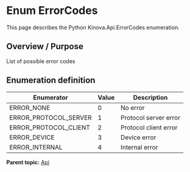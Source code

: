 # Enum ErrorCodes

This page describes the Python Kinova.Api.ErrorCodes enumeration.

## Overview / Purpose

List of possible error codes

## Enumeration definition

|Enumerator|Value|Description|
|----------|-----|-----------|
|ERROR\_NONE|0|No error|
|ERROR\_PROTOCOL\_SERVER|1|Protocol server error|
|ERROR\_PROTOCOL\_CLIENT|2|Protocol client error|
|ERROR\_DEVICE|3|Device error|
|ERROR\_INTERNAL|4|Internal error|

**Parent topic:** [Api](../references/summary_Api.md)

